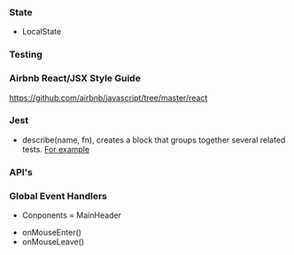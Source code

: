 ### State

- LocalState

### Testing

### Airbnb React/JSX Style Guide

https://github.com/airbnb/javascript/tree/master/react

### Jest

- describe(name, fn), creates a block that groups together several related tests. [For example](https://jestjs.io/docs/api#describename-fn)

### API's

### Global Event Handlers

- Conponents = MainHeader

* onMouseEnter()
* onMouseLeave()

